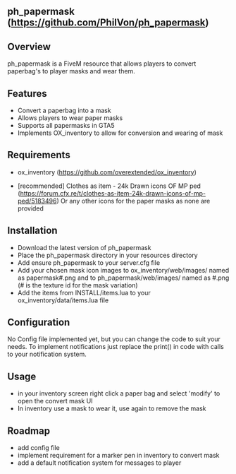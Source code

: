 ph_papermask (https://github.com/PhilVon/ph_papermask)
-----------------

Overview
-----------------
ph_papermask is a FiveM resource that allows players to convert paperbag's to player masks and wear them.

Features
-----------------
- Convert a paperbag into a mask
- Allows players to wear paper masks
- Supports all papermasks in GTA5
- Implements OX_inventory to allow for conversion and wearing of mask

Requirements
-----------------
- ox_inventory (https://github.com/overextended/ox_inventory)

- [recommended] Clothes as item - 24k Drawn icons OF MP ped (https://forum.cfx.re/t/clothes-as-item-24k-drawn-icons-of-mp-ped/5183496)
    Or any other icons for the paper masks as none are provided

Installation
-----------------
- Download the latest version of ph_papermask
- Place the ph_papermask directory in your resources directory
- Add ensure ph_papermask to your server.cfg file
- Add your chosen mask icon images to ox_inventory/web/images/ named as papermask#.png and to ph_papermask/web/images/ named as #.png (# is the texture id for the mask variation)
- Add the items from INSTALL/items.lua to your ox_inventory/data/items.lua file

Configuration
-----------------
No Config file implemented yet, but you can change the code to suit your needs.
To implement notifications just replace the print() in code with calls to your notification system.

Usage
-----------------
- in your inventory screen right click a paper bag and select 'modify' to open the convert mask UI
- In inventory use a mask to wear it, use again to remove the mask

Roadmap
-----------------
- add config file
- implement requirement for a marker pen in inventory to convert mask
- add a default notification system for messages to player
